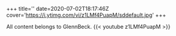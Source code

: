 +++
title=''
date=2020-07-02T18:17:46Z
cover='https://i.ytimg.com/vi/z1LMf4PuapM/sddefault.jpg'
+++

All content belongs to GlennBeck.
{{< youtube z1LMf4PuapM >}}

